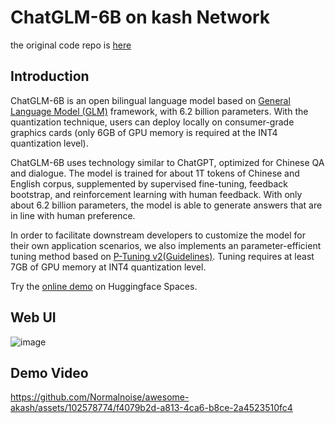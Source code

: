 # ChatGLM-6B on kash Network

the original code repo is [here](https://github.com/THUDM/ChatGLM-6B)

## Introduction

ChatGLM-6B is an open bilingual language model based on [General Language Model (GLM)](https://github.com/THUDM/GLM) framework, with 6.2 billion parameters. With the quantization technique, users can deploy locally on consumer-grade graphics cards (only 6GB of GPU memory is required at the INT4 quantization level).

ChatGLM-6B uses technology similar to ChatGPT, optimized for Chinese QA and dialogue. The model is trained for about 1T tokens of Chinese and English corpus, supplemented by supervised fine-tuning, feedback bootstrap, and reinforcement learning with human feedback. With only about 6.2 billion parameters, the model is able to generate answers that are in line with human preference.

In order to facilitate downstream developers to customize the model for their own application scenarios, we also implements an parameter-efficient tuning method based on [P-Tuning v2](https://github.com/THUDM/P-tuning-v2)[(Guidelines)](ptuning/README_en.md). Tuning requires at least 7GB of GPU memory at INT4 quantization level.

Try the [online demo](https://huggingface.co/spaces/ysharma/ChatGLM-6b_Gradio_Streaming) on Huggingface Spaces.

## Web UI
![image](https://github.com/Normalnoise/awesome-akash/assets/102578774/149d62bd-39ec-4a5b-9a28-30a3b84ef9ee)


## Demo Video
https://github.com/Normalnoise/awesome-akash/assets/102578774/f4079b2d-a813-4ca6-b8ce-2a4523510fc4

